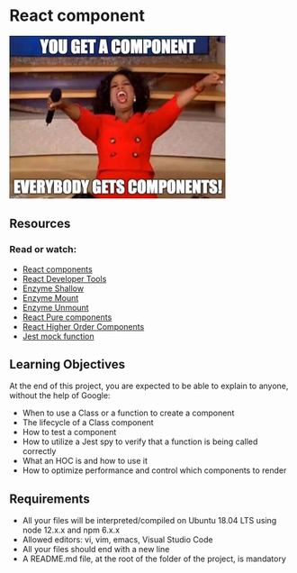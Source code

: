 # React component
![image](readme.jpeg)

## Resources

### Read or watch:

-    [React components](https://intranet.hbtn.io/rltoken/-iNa_whFiADD2JPre6sYUw)
-    [React Developer Tools](https://intranet.hbtn.io/rltoken/YfDRkG9UCvVewrsdoQfOTA)
-    [Enzyme Shallow](https://intranet.hbtn.io/rltoken/7urH7BjocAMoWtStDpK59w)
-    [Enzyme Mount](https://intranet.hbtn.io/rltoken/RbgeMowfeBU5L214lw-YJA)
-    [Enzyme Unmount](https://intranet.hbtn.io/rltoken/DZwLFo4oga3c2G_vx1OFFg)
-    [React Pure components](https://intranet.hbtn.io/rltoken/2SeSbrRvSGXU-CHEUogQAg)
-    [React Higher Order Components](https://intranet.hbtn.io/rltoken/y1VgsDTb2A8aCg1N-etBzA)
-    [Jest mock function](https://intranet.hbtn.io/rltoken/FV9gVRA1oXmwGHLFTQZHfA)


## Learning Objectives

At the end of this project, you are expected to be able to explain to anyone, without the help of Google:

-    When to use a Class or a function to create a component
-    The lifecycle of a Class component
-    How to test a component
-    How to utilize a Jest spy to verify that a function is being called correctly
-    What an HOC is and how to use it
-    How to optimize performance and control which components to render

## Requirements

-    All your files will be interpreted/compiled on Ubuntu 18.04 LTS using node 12.x.x and npm 6.x.x
-    Allowed editors: vi, vim, emacs, Visual Studio Code
-    All your files should end with a new line
-    A README.md file, at the root of the folder of the project, is mandatory

